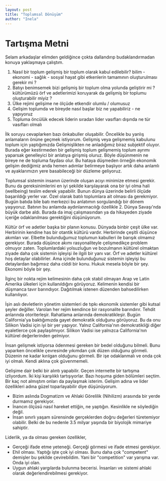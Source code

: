 ```yaml
---
layout: post
title: "Toplumsal Dönüşüm"
author: "Inela"
---
```


# Tartışma Metni

Selam arkadaşlar elimden geldiğince çokta dallandırıp budaklandırmadan konuya yaklaşmaya çalıştım.
1) Nasıl bir toplum gelişmiş bir toplum olarak kabul edilebilir? bilim - ekonomi - sağlık - sosyal hayat gibi etkenlerin tamamının oluşturulması gerekir mi ?
2) Batıyı benimsemek bizi gelişmiş bir toplum olma yolunda geliştirir mi ? kültürümüzü örf ve adetlerimizi koruyarak da gelişmiş bir toplumu oluşturabilir miyiz ?
3) Ülke rejimi gelişime ne ölçüde etkendir olumlu / olumusuz
4) Gelişim toplumda ve bireyde nasıl başlar biz ne yapabiliriz - ne yapıyoruz
5) Topluma öncülük edecek liderin sıradan lider vasıfları dışında ne tür vasıfları olmalı

İlk soruyu cevaplarken bazı önkabuller oluşabilir. Öncelikle bu yanlış anlamaların önüne geçmek istiyorum. Gelişmiş veya gelişmemiş kabulunu toplum için yaptığımızda Gelişmişlikten ne anladığımız biraz subjektif oluyor. Burada eğer kestirmeden bir gelişmiş toplum gelişmemiş toplum ayrımı yaparsak genelleyici bir anlatıya girişmiş oluruz. Böyle düşünmenin ne bireye ne de topluma faydası olur. Bu hataya düşmeden örneğin ekonomik gelişim dediğimiz anda hemen adımlar belirmeye başlıyor artık daha anlamlı ve ayaklarımızın yere basabileceği bir düzleme geliyoruz.

Toplumsal sistemin insanın üzerinde oluşan acıyı minimize etmesi gerekir. Bunu da gereksinimlerini en iyi şekilde karşılayarak ona bir iyi olma hali (wellbeing) teslim ederek yapabilir. Bunun dünya üzerinde belirli ölçüde başarıldığı yerler var. Özel olarak batılı toplumlara ait olması da gerekmiyor. Bugün batıda bile batı merkezci bu anlatımın sorgulandığı bir dönem yaşıyoruz. Batının bu anlamda aydınlanmacılığı özellikle 2. Dünya Savaşı'nda büyük darbe aldı. Burada da imaj çalışmasından ya da hikayeden ziyade içeriğe odaklanılması gerektiğini düşünüyorum.

Kültür örf ve adetler başka bir planın konusu. Dünyada binbir çeşit ülke var. Herbirinin kendine has bir otantik kültürü vardır. Herbirinde çeşitli düşünce akımları var. Elbette bulunduğumuz toplumun kabulleri ile barışık olmamız gerekiyor. Burada düşünce akımı rasyonaliteyle çelişmedikçe problem olmuyor zaten. Toplumlardaki yolsuzluğun ve bozulmanın kültürel olmaktan ziyade daha çok sistemin işleyişi ile ilgili bir yanı var. Örf ve adetler kültürel hoş detaylar olabilirler. Ama içinde bulunduğunuz sistemin işleyişi bu detaylardan bağımsız daha ciddi bir konu. Hukuk mesela böyle bir şey. Ekonomi böyle bir şey.

İlginç bir nokta rejim kelimesinin daha çok stabil olmayan Arap ve Latin Amerika ülkeleri için kullanıldığını görüyoruz. Kelimenin kendisi bir düşmanca tavır barındıyor. Dağıtılmak istenen düzenden bahsedilirken kullanılıyor.

İşin aslı devletlerin yönetim sistemleri de tıpkı ekonomik sistemler gibi kutsal şeyler değiller. Varolan her rejim kendince bir rasyonalite barındırır. Tehdit anlarında otoriterleşir. Rahatlama anlarında demokratikleşir. Bugün California'ya baktığımızda gayet demokratik olduğunu görüyoruz. Bu da onu Silikon Vadisi için iyi bir yer yapıyor. Yalnız California'nın demokratikliği diğer eyaletlerce çok paylaşılmıyor. Silikon Vadisi ise yalnızca California'nın kültürel değerlerinden gelmiyor.

İnsan gelişmek istiyorsa ödenmesi gereken bir bedel olduğunu bilmeli. Bunu yaparken öncelikle çevresinde yıkımdan çok düzen olduğunu görmeli. Düzenin ne kadar kırılgan olduğunu görmeli. Bir işe odaklanmalı ve onda çok iyi olmalı. Kendi aklına çok güvenmemeli. 

Gelişime dair belki bir alıntı yapabilir. Geçen internette bir tartışma izliyordum. İki kişi karşılıklı tartışıyorlar. Bazı hoşuma giden bölümleri seçtim. Bir kaç not almıştım onları da paylaşmak isterim. Gelişim adına ve lider özellikleri adına güzel toparlayabilir diye düşünüyorum.

* Bizim aslında Dogmatizm ve Ahlaki Görelilik (Nihilizm) arasında bir yerde durmamız gerekiyor.
* İnancın ölçüsü nasıl hareket ettiğin, ne yaptığın. Kesinlikle ne söylediğin değil.
* İnsan sınırlı yaşam sürensinde gerçeklerden doğru değerleri türetemiyor olabilir. Belki de bu nedenle 3.5 milyar yaşında bir biyolojik mimariye sahiptir.

Liderlik, ya da olması gereken özellikler,

* Gerçeği ifade etme yeteneği. Gerçeği görmesi ve ifade etmesi gerekiyor. 
* Ehil olması. Yaptığı işte çok iyi olması. Bunu daha çok "competent" demişler bu şekilde çevirebildim. Yani bir "competition" var yarışma var. Onda iyi olan.
* Uygun ahlaki yargılarda bulunma becerisi. İnsanları ve sistemi ahlaki olarak değerlendirebilmesi gerekiyor.

